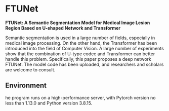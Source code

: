 # FTUNet
<b>FTUNet: A Semantic Segmentation Model for Medical Image Lesion Region Based on U-shaped Network and Transformer</b>

Semantic segmentation is used in a large number of fields, especially in medical image processing.  On the other hand, the Transformer has been introduced into the field of Computer Vision. A large number of experiments show that the combination of U-type codec and Transformer can better handle this problem. Specifically, this paper proposes a deep network FTUNet. The model code has been uploaded, and researchers and scholars are welcome to consult.


## Environment
he program runs on a high-performance server, with Pytorch version no less than 1.13.0 and Python version 3.8.15.
